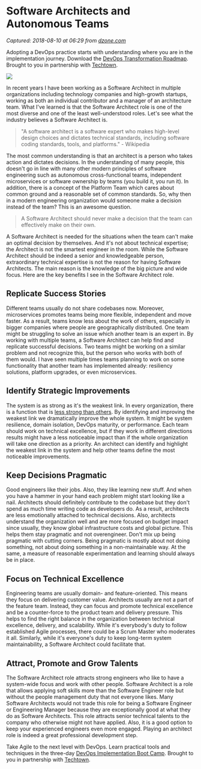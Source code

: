 # Software Architects and Autonomous Teams

_Captured: 2018-08-10 at 06:29 from [dzone.com](https://dzone.com/articles/software-architects-and-autonomous-teams?edition=387206&utm_source=Daily%20Digest&utm_medium=email&utm_campaign=Daily%20Digest%202018-08-09)_

Adopting a DevOps practice starts with understanding where you are in the implementation journey. Download the [DevOps Transformation Roadmap](https://dzone.com/go?i=299508&u=http%3A%2F%2Ftechtowntraining.com%2Fresources%2Ftools-resources%2Fdevops-transformation-roadmap%3Futm_source%3Ddznoe%26utm_medium%3Dfooter%26utm_content%3Dguide). Brought to you in partnership with [Techtown](https://dzone.com/go?i=299508&u=http%3A%2F%2Ftechtowntraining.com%2F%3Futm_source%3Ddznoe%26utm_medium%3Dfooter).

![](https://cdn-images-1.medium.com/max/2000/0*dIggshgqkhFFSFMk.jpg)

In recent years I have been working as a Software Architect in multiple organizations including technology companies and high-growth startups, working as both an individual contributor and a manager of an architecture team. What I've learned is that the Software Architect role is one of the most diverse and one of the least well-understood roles. Let's see what the industry believes a Software Architect is.

> "A software architect is a software expert who makes high-level design choices and dictates technical standards, including software coding standards, tools, and platforms." - Wikipedia 

The most common understanding is that an architect is a person who takes action and dictates decisions. In the understanding of many people, this doesn't go in line with many other modern principles of software engineering such as autonomous cross-functional teams, independent microservices or software ownership by teams (you build it, you run it). In addition, there is a concept of the Platform Team which cares about common ground and a reasonable set of common standards. So, why then in a modern engineering organization would someone make a decision instead of the team? This is an awesome question.

> A Software Architect should never make a decision that the team can effectively make on their own. 

A Software Architect is needed for the situations when the team can't make an optimal decision by themselves. And it's not about technical expertise; the Architect is not the smartest engineer in the room. While the Software Architect should be indeed a senior and knowledgeable person, extraordinary technical expertise is not the reason for having Software Architects. The main reason is the knowledge of the big picture and wide focus. Here are the key benefits I see in the Software Architect role.

## Replicate Success Stories

Different teams usually do not share codebases now. Moreover, microservices promotes teams being more flexible, independent and move faster. As a result, teams know less about the work of others, especially in bigger companies where people are geographically distributed. One team might be struggling to solve an issue which another team is an expert in. By working with multiple teams, a Software Architect can help find and replicate successful decisions. Two teams might be working on a similar problem and not recognize this, but the person who works with both of them would. I have seen multiple times teams planning to work on some functionality that another team has implemented already: resiliency solutions, platform upgrades, or even microservices.

## Identify Strategic Improvements

The system is as strong as it's the weakest link. In every organization, there is a function that is [less strong than others](https://en.wikipedia.org/wiki/Theory_of_constraints). By identifying and improving the weakest link we dramatically improve the whole system. It might be system resilience, domain isolation, DevOps maturity, or performance. Each team should work on technical excellence, but if they work in different directions results might have a less noticeable impact than if the whole organization will take one direction as a priority. An architect can identify and highlight the weakest link in the system and help other teams define the most noticeable improvements.

## Keep Decisions Pragmatic

Good engineers like their jobs. Also, they like learning new stuff. And when you have a hammer in your hand each problem might start looking like a nail. Architects should definitely contribute to the codebase but they don't spend as much time writing code as developers do. As a result, architects are less emotionally attached to technical decisions. Also, architects understand the organization well and are more focused on budget impact since usually, they know global infrastructure costs and global picture. This helps them stay pragmatic and not overengineer. Don't mix up being pragmatic with cutting corners. Being pragmatic is mostly about not doing something, not about doing something in a non-maintainable way. At the same, a measure of reasonable experimentation and learning should always be in place.

## Focus on Technical Excellence

Engineering teams are usually domain- and feature-oriented. This means they focus on delivering customer value. Architects usually are not a part of the feature team. Instead, they can focus and promote technical excellence and be a counter-force to the product team and delivery pressure. This helps to find the right balance in the organization between technical excellence, delivery, and scalability. While it's everybody's duty to follow established Agile processes, there could be a Scrum Master who moderates it all. Similarly, while it's everyone's duty to keep long-term system maintainability, a Software Architect could facilitate that.

## Attract, Promote and Grow Talents

The Software Architect role attracts strong engineers who like to have a system-wide focus and work with other people. Software Architect is a role that allows applying soft skills more than the Software Engineer role but without the people management duty that not everyone likes. Many Software Architects would not trade this role for being a Software Engineer or Engineering Manager because they are exceptionally good at what they do as Software Architects. This role attracts senior technical talents to the company who otherwise might not have applied. Also, it is a good option to keep your experienced engineers even more engaged. Playing an architect role is indeed a great professional development step.

Take Agile to the next level with DevOps. Learn practical tools and techniques in the three-day [DevOps Implementation Boot Camp](https://dzone.com/go?i=299507&u=http%3A%2F%2Ftechtowntraining.com%2Fcourses%2Fdevops-implementation-boot-camp-icp-fdo%3Futm_source%3Ddznoe%26utm_medium%3Dheader%26utm_content%3Dcourse). Brought to you in partnership with [Techtown](https://dzone.com/go?i=299507&u=http%3A%2F%2Ftechtowntraining.com%2F%3Futm_source%3Ddznoe%26utm_medium%3Dheader).
